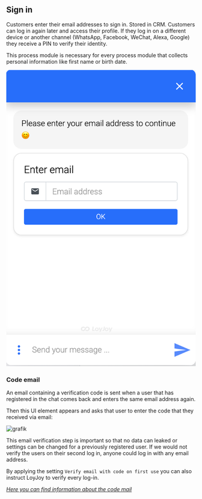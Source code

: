 ## Sign in

Customers enter their email addresses to sign in. Stored in CRM. Customers can log in again later and access their profile. If they log in on a different device or another channel (WhatsApp, Facebook, WeChat, Alexa, Google) they receive a PIN to verify their identity.

This process module is necessary for every process module that collects personal information like first name or birth date.

![sign_in_demo](sign_in_demo.png)

### Code email

An email containing a verification code is sent when a user that has registered in the chat comes back and enters the same email address again.

Then this UI element appears and asks that user to enter the code that they received via email:

![grafik](https://user-images.githubusercontent.com/8091176/125278223-bf19fd00-e312-11eb-896a-76e1f9315c6a.png)

This email verification step is important so that no data can leaked or settings can be changed for a previously registered user. If we would not verify the users on their second log in, anyone could log in with any email address.

By applying the setting `Verify email with code on first use` you can also instruct LoyJoy to verify every log-in.


[_Here you can find information about the code mail_](https://github.com/loyjoy/academy/blob/main/experiences/modules/detailed/signin.md)

